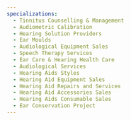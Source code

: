 ```yaml
---
specializations:
  - Tinnitus Counselling & Management
  - Audiometric Calibration
  - Hearing Solution Providers
  - Ear Moulds
  - Audiological Equipment Sales
  - Speech Therapy Services
  - Ear Care & Hearing Health Care
  - Audiological Services
  - Hearing Aids Styles
  - Hearing Aid Equipment Sales
  - Hearing Aid Repairs and Services
  - Hearing Aid Accessories Sales
  - Hearing Aids Consumable Sales
  - Ear Conservation Project
---
```


